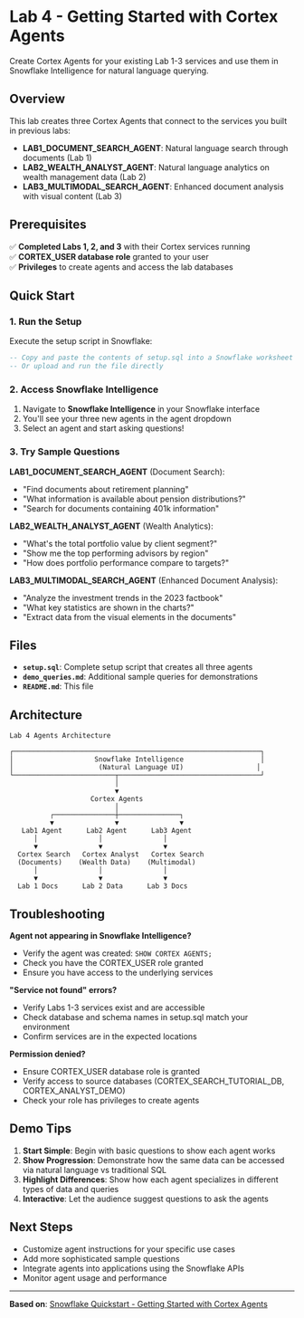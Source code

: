 # Lab 4 - Getting Started with Cortex Agents

Create Cortex Agents for your existing Lab 1-3 services and use them in Snowflake Intelligence for natural language querying.

## Overview

This lab creates three Cortex Agents that connect to the services you built in previous labs:

- **LAB1_DOCUMENT_SEARCH_AGENT**: Natural language search through documents (Lab 1)
- **LAB2_WEALTH_ANALYST_AGENT**: Natural language analytics on wealth management data (Lab 2)  
- **LAB3_MULTIMODAL_SEARCH_AGENT**: Enhanced document analysis with visual content (Lab 3)

## Prerequisites

✅ **Completed Labs 1, 2, and 3** with their Cortex services running  
✅ **CORTEX_USER database role** granted to your user  
✅ **Privileges** to create agents and access the lab databases  

## Quick Start

### 1. Run the Setup

Execute the setup script in Snowflake:

```sql
-- Copy and paste the contents of setup.sql into a Snowflake worksheet
-- Or upload and run the file directly
```

### 2. Access Snowflake Intelligence

1. Navigate to **Snowflake Intelligence** in your Snowflake interface
2. You'll see your three new agents in the agent dropdown
3. Select an agent and start asking questions!

### 3. Try Sample Questions

**LAB1_DOCUMENT_SEARCH_AGENT** (Document Search):
- "Find documents about retirement planning"
- "What information is available about pension distributions?"
- "Search for documents containing 401k information"

**LAB2_WEALTH_ANALYST_AGENT** (Wealth Analytics):
- "What's the total portfolio value by client segment?"
- "Show me the top performing advisors by region"
- "How does portfolio performance compare to targets?"

**LAB3_MULTIMODAL_SEARCH_AGENT** (Enhanced Document Analysis):
- "Analyze the investment trends in the 2023 factbook"
- "What key statistics are shown in the charts?"
- "Extract data from the visual elements in the documents"

## Files

- **`setup.sql`**: Complete setup script that creates all three agents
- **`demo_queries.md`**: Additional sample queries for demonstrations
- **`README.md`**: This file

## Architecture

```
Lab 4 Agents Architecture

┌─────────────────────────────────────────────────────────────┐
│                    Snowflake Intelligence                   │
│                     (Natural Language UI)                  │
└─────────────────────────┬───────────────────────────────────┘
                          │
                          ▼
                    Cortex Agents
                          │
          ┌───────────────┼───────────────┐
          ▼               ▼               ▼
   Lab1 Agent      Lab2 Agent      Lab3 Agent
      │               │               │
      ▼               ▼               ▼
  Cortex Search   Cortex Analyst   Cortex Search
  (Documents)    (Wealth Data)    (Multimodal)
      │               │               │
      ▼               ▼               ▼
  Lab 1 Docs      Lab 2 Data      Lab 3 Docs
```

## Troubleshooting

**Agent not appearing in Snowflake Intelligence?**
- Verify the agent was created: `SHOW CORTEX AGENTS;`
- Check you have the CORTEX_USER role granted
- Ensure you have access to the underlying services

**"Service not found" errors?**
- Verify Labs 1-3 services exist and are accessible
- Check database and schema names in setup.sql match your environment
- Confirm services are in the expected locations

**Permission denied?**
- Ensure CORTEX_USER database role is granted
- Verify access to source databases (CORTEX_SEARCH_TUTORIAL_DB, CORTEX_ANALYST_DEMO)
- Check your role has privileges to create agents

## Demo Tips

1. **Start Simple**: Begin with basic questions to show each agent works
2. **Show Progression**: Demonstrate how the same data can be accessed via natural language vs traditional SQL
3. **Highlight Differences**: Show how each agent specializes in different types of data and queries
4. **Interactive**: Let the audience suggest questions to ask the agents

## Next Steps

- Customize agent instructions for your specific use cases
- Add more sophisticated sample questions
- Integrate agents into applications using the Snowflake APIs
- Monitor agent usage and performance

---

**Based on**: [Snowflake Quickstart - Getting Started with Cortex Agents](https://quickstarts.snowflake.com/guide/getting_started_with_cortex_agents/)
